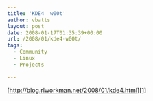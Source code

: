 ```yaml
---
title: 'KDE4  w00t'
author: vbatts
layout: post
date: 2008-01-17T01:35:39+00:00
url: /2008/01/kde4-w00t/
tags:
  - Community
  - Linux
  - Projects

---
```

[http://blog.rlworkman.net/2008/01/kde4.html][1]

 [1]: http://http://blog.rlworkman.net/2008/01/kde4.html "rlworkman's site, check it out"